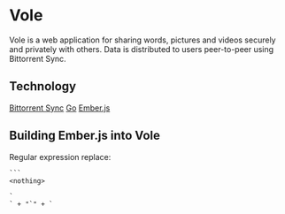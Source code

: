 Vole
====

Vole is a web application for sharing words, pictures and videos securely and privately with others. Data is distributed to users peer-to-peer using Bittorrent Sync.

Technology
----------

[Bittorrent Sync](http://labs.bittorrent.com/experiments/sync.html)
[Go](http://golang.org/)
[Ember.js](http://emberjs.com/)


Building Ember.js into Vole
---------------------------

Regular expression replace:

    ```
    <nothing>

    `
    ` + "`" + `
